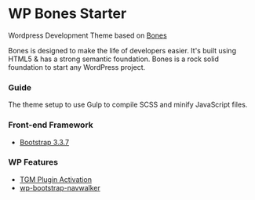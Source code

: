 # WP Bones Starter
Wordpress Development Theme based on [Bones](https://themble.com/bones/)

Bones is designed to make the life of developers easier. It's built
using HTML5 & has a strong semantic foundation.
Bones is a rock solid foundation to start any WordPress project.

### Guide ###

The theme setup to use Gulp to compile SCSS and minify JavaScript files.

### Front-end Framework ###

* [Bootstrap 3.3.7](https://getbootstrap.com/)

### WP Features ###

* [TGM Plugin Activation](http://tgmpluginactivation.com/)
* [wp-bootstrap-navwalker](https://github.com/wp-bootstrap/wp-bootstrap-navwalker)